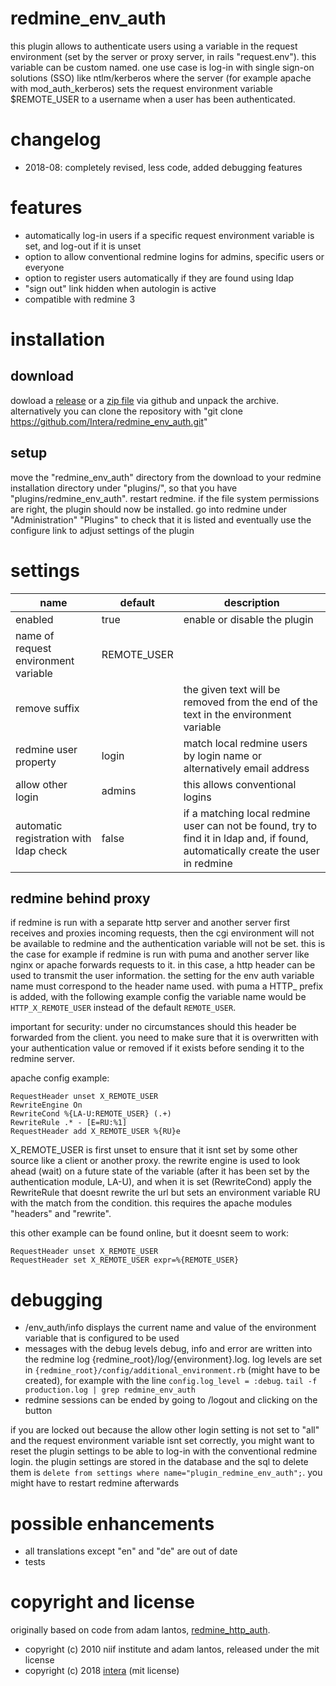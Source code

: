 # redmine_env_auth
this plugin allows to authenticate users using a variable in the request environment (set by the server or proxy server, in rails "request.env"). this variable can be custom named. one use case is log-in with single sign-on solutions (SSO) like ntlm/kerberos where the server (for example apache with mod_auth_kerberos) sets the request environment variable $REMOTE_USER to a username when a user has been authenticated.

# changelog
* 2018-08: completely revised, less code, added debugging features

# features
* automatically log-in users if a specific request environment variable is set, and log-out if it is unset
* option to allow conventional redmine logins for admins, specific users or everyone
* option to register users automatically if they are found using ldap
* "sign out" link hidden when autologin is active
* compatible with redmine 3

# installation
## download
dowload a [release](https://github.com/Intera/redmine_env_auth/releases) or a [zip file](https://github.com/Intera/redmine_env_auth/archive/master.zip) via github and unpack the archive.
alternatively you can clone the repository with "git clone https://github.com/Intera/redmine_env_auth.git"

## setup
move the "redmine_env_auth" directory from the download to your redmine installation directory under "plugins/", so that you have "plugins/redmine_env_auth". restart redmine. if the file system permissions are right, the plugin should now be installed. go into redmine under "Administration" "Plugins" to check that it is listed and eventually use the configure link to adjust settings of the plugin

# settings
|name|default|description|
|----|-------|-----------|
|enabled|true|enable or disable the plugin|
|name of request environment variable|REMOTE_USER||
|remove suffix||the given text will be removed from the end of the text in the environment variable|
|redmine user property|login|match local redmine users by login name or alternatively email address|
|allow other login|admins|this allows conventional logins|
|automatic registration with ldap check|false|if a matching local redmine user can not be found, try to find it in ldap and, if found, automatically create the user in redmine|

## redmine behind proxy
if redmine is run with a separate http server and another server first receives and proxies incoming requests, then the cgi environment will not be available to redmine and the authentication variable will not be set. this is the case for example if redmine is run with puma and another server like nginx or apache forwards requests to it. in this case, a http header can be used to transmit the user information. the setting for the env auth variable name must correspond to the header name used. with puma a HTTP_ prefix is added, with the following example config the variable name would be ``HTTP_X_REMOTE_USER`` instead of the default ``REMOTE_USER``.

important for security: under no circumstances should this header be forwarded from the client. you need to make sure that it is overwritten with your authentication value or removed if it exists before sending it to the redmine server.

apache config example:
```
RequestHeader unset X_REMOTE_USER
RewriteEngine On
RewriteCond %{LA-U:REMOTE_USER} (.+)
RewriteRule .* - [E=RU:%1]
RequestHeader add X_REMOTE_USER %{RU}e
```

X_REMOTE_USER is first unset to ensure that it isnt set by some other source like a client or another proxy. the rewrite engine is used to look ahead (wait) on a future state of the variable (after it has been set by the authentication module, LA-U),
and when it is set (RewriteCond) apply the RewriteRule that doesnt rewrite the url but sets an environment variable RU with the match from the condition.
this requires the apache modules "headers" and "rewrite".

this other example can be found online, but it doesnt seem to work:
```
RequestHeader unset X_REMOTE_USER
RequestHeader set X_REMOTE_USER expr=%{REMOTE_USER}
```

# debugging
* /env_auth/info displays the current name and value of the environment variable that is configured to be used
* messages with the debug levels debug, info and error are written into the redmine log {redmine_root}/log/{environment}.log. log levels are set in ``{redmine_root}/config/additional_environment.rb`` (might have to be created), for example with the line ``config.log_level = :debug``. ``tail -f production.log | grep redmine_env_auth``
* redmine sessions can be ended by going to /logout and clicking on the button

if you are locked out because the allow other login setting is not set to "all" and the request environment variable isnt set correctly, you might want to reset the plugin settings to be able to log-in with the conventional redmine login. the plugin settings are stored in the database and the sql to delete them is ``delete from settings where name="plugin_redmine_env_auth";``. you might have to restart redmine afterwards

# possible enhancements
* all translations except "en" and "de" are out of date
* tests

# copyright and license
originally based on code from adam lantos, [redmine_http_auth](https://github.com/AdamLantos/redmine_http_auth).
* copyright (c) 2010 niif institute and adam lantos, released under the mit license
* copyright (c) 2018 [intera](https://www.intera.de/) (mit license)
